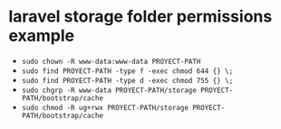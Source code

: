 # laravel storage folder permissions example
- `sudo chown -R www-data:www-data PROYECT-PATH`
- `sudo find PROYECT-PATH -type f -exec chmod 644 {} \;`
- `sudo find PROYECT-PATH -type d -exec chmod 755 {} \;`
- `sudo chgrp -R www-data PROYECT-PATH/storage PROYECT-PATH/bootstrap/cache`
- `sudo chmod -R ug+rwx PROYECT-PATH/storage PROYECT-PATH/bootstrap/cache`
